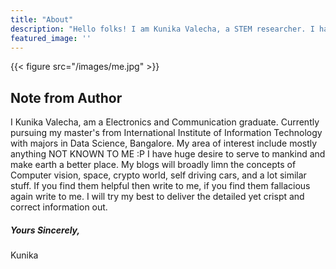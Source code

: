 ```yaml
---
title: "About"
description: "Hello folks! I am Kunika Valecha, a STEM researcher. I have quite a few hobbies and blogging is one of them. So, here I present my own small web to pen down best of my knowledge. I hope my writings will enlighten you. Please feel free to correct me if you find any mistakes. You send me your remarks though contact section on this website."
featured_image: ''
---
```

{{< figure src="/images/me.jpg" >}}

## Note from Author

I Kunika Valecha, am a Electronics and Communication graduate. Currently pursuing my master's from International Institute of Information Technology with majors in Data Science, Bangalore. My area of interest include mostly anything NOT KNOWN TO ME :P I have huge desire to serve to mankind and make earth a better place. My blogs will broadly limn the concepts of Computer vision, space, crypto world, self driving cars, and a lot similar stuff. If you find them helpful then write to me, if you find them fallacious again write to me. I will try my best to deliver the detailed yet crispt and correct information out. 



##### Yours Sincerely,

Kunika
